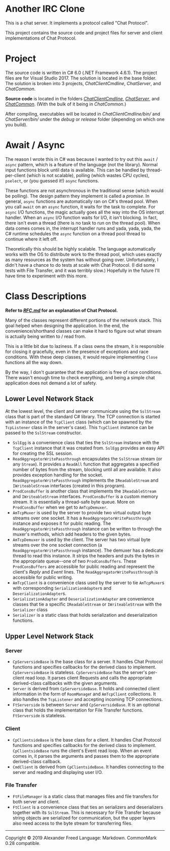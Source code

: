 # Another IRC Clone
This is a chat server. It implements a protocol called "Chat Protocol".

This project contains the source code and project files for server and client implementations of Chat Protocol.

# Project

The source code is written in C# 6.0 (.NET Framework 4.6.1). The project files are for Visual Studio 2017. The solution is located in the base folder. The solution is broken into 3 projects, *ChatClientCmdline*, *ChatServer*, and *ChatCommon*.

**Source code** is located in the folders [*ChatClientCmdline*](https://github.com/akfreed/AnotherIrcClone/tree/master/ChatClientCmdline), [*ChatServer*](https://github.com/akfreed/AnotherIrcClone/tree/master/ChatServer), and [*ChatCommon*](https://github.com/akfreed/AnotherIrcClone/tree/master/ChatCommon). (With the bulk of it being in *ChatCommon*.)

After compiling, executables will be located in *ChatClientCmdline/bin/* and *ChatServer/bin/* under the *debug* or *release* folder (depending on which one you build).

# Await / Async

The reason I wrote this in C# was because I wanted to try out this `await` / `async` pattern, which is a feature of the language (not the library). Normal input functions block until data is available. This can be handled by thread-per-client (which is not scalable), polling (which wastes CPU cycles), `pselect`, or (you guessed it!) `async` functions.

These functions are not asynchronous in the traditional sense (which would be polling). The design pattern they implement is called a *promise*. In general, `async` functions are automatically ran on C#'s thread pool. When you call `await` on an `async` function, it waits for the task to complete. For `async` I/O functions, the magic actually goes all the way into the OS interrupt handler. When an `async` I/O function waits for I/O, it isn't blocking. In fact, there isn't even a thread (there is no task to run on the thread pool). When data comes comes in, the interrupt handler runs and yada, yada, yada, the C# runtime schedules the `async` function on a thread pool thread to continue where it left off.

Theoretically this should be highly scalable. The language automatically works with the OS to distribute work to the thread pool, which uses exactly as many resources as the system has without going over. Unfortunately, I didn't have a chance to do tests at scale with Chat Protocol. (I did some tests with File Transfer, and it was terribly slow.) Hopefully in the future I'll have time to experiment with this more.

# Class Descriptions

**Refer to [*RFC.md*](https://github.com/akfreed/AnotherIrcClone/blob/master/RFC.md) for an explanation of Chat Protocol.**

Many of the classes represent different portions of the network stack. This goal helped when designing the application. In the end, the convenience/shorthand classes can make it hard to figure out what stream is actually being written to / read from. 

This is a little bit due to laziness. If a class owns the stream, it is responsible for closing it gracefully, even in the presence of exceptions and race conditions. With these deep classes, it would require implementing `Close` functions all the way down.

By the way, I don't guarantee that the application is free of race conditions. There wasn't enough time to check everything, and being a simple chat application does not demand a lot of safety.

## Lower Level Network Stack

At the lowest level, the client and server communicate using the `SslStream` class that is part of the standard C# library. The TCP connection is started with an instance of the `TcpClient` class (which can be spawned by the `TcpListener` class in the server's case). This `TcpClient` instance can be passed to the `SslStream` constructor.

* `SslEgg` is a convenience class that ties the `SslStream` instance with the `TcpClient` instance that it was created from. `SslEgg` provides an easy API for creating the SSL session.
* `ReadAggregatorWritePassthrough` encapsulates the `SslStream` stream (or any `Stream`). It provides a `ReadAll` function that aggregates a specified number of bytes from the stream, blocking until all are available. It also provides exception handling for the socket. `ReadAggregatorWritePassthrough` implements the `IReadableStream` and `IWriteableStream` interfaces (created in this program).
* `ProdConsBuffer` is another class that implements the `IReadableStream` and `IWriteableStream` interfaces. `ProdConsBuffer` is a custom memory stream. It is essentially a thread-safe byte queue. More on `ProdConsBuffer` when we get to `AmTcpDemuxer`.
* `AmTcpMuxer` is used by the server to provide two virtual output byte streams over one socket. It has a `ReadAggregatorWritePassthrough` instance and exposes it for public reading. The `ReadAggregatorWritePassthrough` instance can be written to through the muxer's methods, which add headers to the given bytes.
* `AmTcpDemuxer` is used by the client. The server has two virtual byte streams over the one socket connection (a `ReadAggregatorWritePassthrough` instance). The demuxer has a dedicate thread to read this instance. It strips the headers and puts the bytes in the appropriate queue--one of two `ProdConsBuffers`. These `ProdConsBuffers` are accessible for public reading and represent the client's *Reply* and *Event* lines. The `ReadAggregatorWritePassthrough` is accessible for public writing.
* `AmTcpClient` is a convenience class used by the server to tie `AmTcpMuxer`s with corresponding `SerializationAdapter`s and `DeserializationAdapter`s.
* `SerializationAdapter` and `DeserializationAdapter` are convenience classes that tie a specific `IReadableStream` or `IWriteableStream` with the `Serializer` class
* `Serializer` is a static class that holds serialization and deserialization functions.

## Upper Level Network Stack
### Server
* `CpServersideBase` is the base class for a server. It handles Chat Protocol functions and specifies callbacks for the derived class to implement. `CpServersideBase` is stateless. `CpServersideBase` has the server's per-client read loop. It parses client Requests and calls the appropriate derived-class callbacks with the given arguments.
* `Server` is derived from `CpServersideBase`. It holds and connected client information in the form of `RoomManage`r and `AmTcpClient` collections. It also handles the `TcpListener` and accepting incoming TCP connections.
* `FtServerside` is between `Server` and `CpServersideBase`. It is an optional class  that holds the implementation for File Transfer functions. `FtServerside` is stateless.

### Client
* `CpClientsideBase` is the base class for a client. It handles Chat Protocol functions and specifies callbacks for the derived class to implement. `CpClientsideBase` runs the client's Event read loop. When an event comes in, it parses the arguments and passes them to the appropriate derived-class callback.
* `CmdClient` is derived from `CpClientsideBase`. It handles connecting to the server and reading and displaying user I/O. 

### File Transfer
* `FtFileManager` is a static class that manages files and file transfers for both server and client.
* `FtClient` is a convenience class that ties an serializers and deserializers together with its `SslStream`. This is necessary for File Transfer because string objects are serialized for communication, but the upper layers also need access to the byte stream for transferring files.



-----
Copyright © 2019 Alexander Freed
Language: Markdown. CommonMark 0.28 compatible.